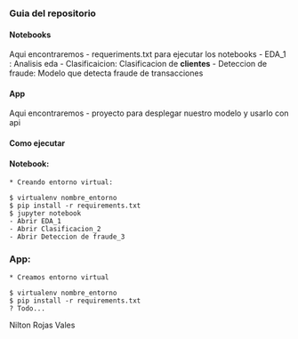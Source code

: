 ### Guia del repositorio


#### Notebooks

Aqui encontraremos
    - requeriments.txt para ejecutar los notebooks
    - EDA_1 : Analisis eda
    - Clasificaicion: Clasificacion de **clientes**
    - Deteccion de fraude: Modelo que detecta fraude de transacciones 

#### App

Aqui encontraremos
    - proyecto para desplegar nuestro modelo y usarlo con api


#### Como ejecutar

#### Notebook:
    * Creando entorno virtual:

```
$ virtualenv nombre_entorno
$ pip install -r requirements.txt
$ jupyter notebook
- Abrir EDA_1
- Abrir Clasificacion_2
- Abrir Deteccion de fraude_3
```

### App:
    * Creamos entorno virtual
```
$ virtualenv nombre_entorno
$ pip install -r requirements.txt
? Todo...
```

Nilton Rojas Vales